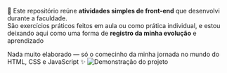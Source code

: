 🌱 Este repositório reúne **atividades simples de front-end** que desenvolvi durante a faculdade.  
São exercícios práticos feitos em aula ou como prática individual, e estou deixando aqui como uma forma de **registro da minha evolução** e aprendizado 

Nada muito elaborado — só o comecinho da minha jornada no mundo do HTML, CSS e JavaScript ✨
![Demonstração do projeto](https://i.imgur.com/QPLxcwd.gif)
